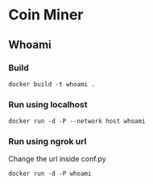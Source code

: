 # Coin Miner

## Whoami

### Build
```
docker build -t whoami .
```
### Run using localhost
```
docker run -d -P --network host whoami
```
### Run using ngrok url
Change the url inside conf.py

```
docker run -d -P whoami
```
